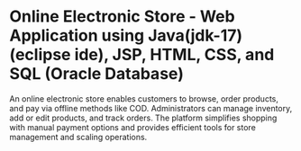 # Online Electronic Store - Web Application using Java(jdk-17)(eclipse ide), JSP, HTML, CSS, and SQL (Oracle Database)
An online electronic store enables customers to browse, order products, and pay via offline methods like COD. Administrators can manage inventory, add or edit products, and track orders. The platform simplifies shopping with manual payment options and provides efficient tools for store management and scaling operations.
